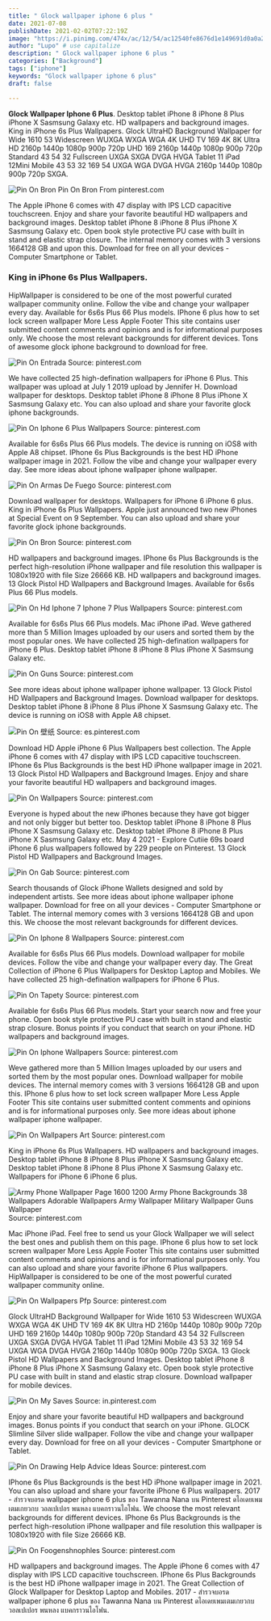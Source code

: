 ```yaml
---
title: " Glock wallpaper iphone 6 plus "
date: 2021-07-08
publishDate: 2021-02-02T07:22:19Z
image: "https://i.pinimg.com/474x/ac/12/54/ac12540fe8676d1e149691d0a0a2d413.jpg"
author: "Lupo" # use capitalize
description: " Glock wallpaper iphone 6 plus "
categories: ["Background"]
tags: ["iphone"]
keywords: "Glock wallpaper iphone 6 plus"
draft: false

---
```



**Glock Wallpaper Iphone 6 Plus**. Desktop tablet iPhone 8 iPhone 8 Plus iPhone X Sasmsung Galaxy etc. HD wallpapers and background images. King in iPhone 6s Plus Wallpapers. Glock UltraHD Background Wallpaper for Wide 1610 53 Widescreen WUXGA WXGA WGA 4K UHD TV 169 4K 8K Ultra HD 2160p 1440p 1080p 900p 720p UHD 169 2160p 1440p 1080p 900p 720p Standard 43 54 32 Fullscreen UXGA SXGA DVGA HVGA Tablet 11 iPad 12Mini Mobile 43 53 32 169 54 UXGA WGA DVGA HVGA 2160p 1440p 1080p 900p 720p SXGA.

![Pin On Bron](https://i.pinimg.com/originals/4d/1f/ec/4d1fec0d60c0d9c4f8aa1b920e3d935f.jpg "Pin On Bron")
Pin On Bron From pinterest.com


The Apple iPhone 6 comes with 47 display with IPS LCD capacitive touchscreen. Enjoy and share your favorite beautiful HD wallpapers and background images. Desktop tablet iPhone 8 iPhone 8 Plus iPhone X Sasmsung Galaxy etc. Open book style protective PU case with built in stand and elastic strap closure. The internal memory comes with 3 versions 1664128 GB and upon this. Download for free on all your devices - Computer Smartphone or Tablet.

### King in iPhone 6s Plus Wallpapers.

HipWallpaper is considered to be one of the most powerful curated wallpaper community online. Follow the vibe and change your wallpaper every day. Available for 6s6s Plus 66 Plus models. IPhone 6 plus how to set lock screen wallpaper More Less Apple Footer This site contains user submitted content comments and opinions and is for informational purposes only. We choose the most relevant backgrounds for different devices. Tons of awesome glock iphone background to download for free.


![Pin On Entrada](https://i.pinimg.com/originals/c6/64/5a/c6645ab5a5e5eb85822bcbf66ea9758f.jpg "Pin On Entrada")
Source: pinterest.com

We have collected 25 high-defination wallpapers for iPhone 6 Plus. This wallpaper was upload at July 1 2019 upload by Jennifer H. Download wallpaper for desktops. Desktop tablet iPhone 8 iPhone 8 Plus iPhone X Sasmsung Galaxy etc. You can also upload and share your favorite glock iphone backgrounds.

![Pin On Iphone 6 Plus Wallpapers](https://i.pinimg.com/originals/22/af/ff/22afffc0e35709791e4fd8fe23fbb3fa.jpg "Pin On Iphone 6 Plus Wallpapers")
Source: pinterest.com

Available for 6s6s Plus 66 Plus models. The device is running on iOS8 with Apple A8 chipset. IPhone 6s Plus Backgrounds is the best HD iPhone wallpaper image in 2021. Follow the vibe and change your wallpaper every day. See more ideas about iphone wallpaper iphone wallpaper.

![Pin On Armas De Fuego](https://i.pinimg.com/originals/8a/d4/8a/8ad48a276745acd380309c858535604c.jpg "Pin On Armas De Fuego")
Source: pinterest.com

Download wallpaper for desktops. Wallpapers for iPhone 6 iPhone 6 plus. King in iPhone 6s Plus Wallpapers. Apple just announced two new iPhones at Special Event on 9 September. You can also upload and share your favorite glock iphone backgrounds.

![Pin On Bron](https://i.pinimg.com/originals/4d/1f/ec/4d1fec0d60c0d9c4f8aa1b920e3d935f.jpg "Pin On Bron")
Source: pinterest.com

HD wallpapers and background images. IPhone 6s Plus Backgrounds is the perfect high-resolution iPhone wallpaper and file resolution this wallpaper is 1080x1920 with file Size 26666 KB. HD wallpapers and background images. 13 Glock Pistol HD Wallpapers and Background Images. Available for 6s6s Plus 66 Plus models.

![Pin On Hd Iphone 7 Iphone 7 Plus Wallpapers](https://i.pinimg.com/originals/6b/23/88/6b23880bed986eeabe8f07888cf9e4e8.jpg "Pin On Hd Iphone 7 Iphone 7 Plus Wallpapers")
Source: pinterest.com

Available for 6s6s Plus 66 Plus models. Mac iPhone iPad. Weve gathered more than 5 Million Images uploaded by our users and sorted them by the most popular ones. We have collected 25 high-defination wallpapers for iPhone 6 Plus. Desktop tablet iPhone 8 iPhone 8 Plus iPhone X Sasmsung Galaxy etc.

![Pin On Guns](https://i.pinimg.com/originals/7e/8b/b1/7e8bb173ce0a4e72a03698cdf1cf02be.jpg "Pin On Guns")
Source: pinterest.com

See more ideas about iphone wallpaper iphone wallpaper. 13 Glock Pistol HD Wallpapers and Background Images. Download wallpaper for desktops. Desktop tablet iPhone 8 iPhone 8 Plus iPhone X Sasmsung Galaxy etc. The device is running on iOS8 with Apple A8 chipset.

![Pin On 壁纸](https://i.pinimg.com/originals/a1/b5/9e/a1b59e39bd4e9eada708ae4d5d0d5c02.jpg "Pin On 壁纸")
Source: es.pinterest.com

Download HD Apple iPhone 6 Plus Wallpapers best collection. The Apple iPhone 6 comes with 47 display with IPS LCD capacitive touchscreen. IPhone 6s Plus Backgrounds is the best HD iPhone wallpaper image in 2021. 13 Glock Pistol HD Wallpapers and Background Images. Enjoy and share your favorite beautiful HD wallpapers and background images.

![Pin On Wallpapers](https://i.pinimg.com/originals/38/37/1f/38371fbadea42b5947937afb9f19212d.jpg "Pin On Wallpapers")
Source: pinterest.com

Everyone is hyped about the new iPhones because they have got bigger and not only bigger but better too. Desktop tablet iPhone 8 iPhone 8 Plus iPhone X Sasmsung Galaxy etc. Desktop tablet iPhone 8 iPhone 8 Plus iPhone X Sasmsung Galaxy etc. May 4 2021 - Explore Cutiie 69s board iPhone 6 plus wallpapers followed by 229 people on Pinterest. 13 Glock Pistol HD Wallpapers and Background Images.

![Pin On Gab](https://i.pinimg.com/originals/65/dc/db/65dcdbbf4d0e903cd5cc61b73d32cad5.jpg "Pin On Gab")
Source: pinterest.com

Search thousands of Glock iPhone Wallets designed and sold by independent artists. See more ideas about iphone wallpaper iphone wallpaper. Download for free on all your devices - Computer Smartphone or Tablet. The internal memory comes with 3 versions 1664128 GB and upon this. We choose the most relevant backgrounds for different devices.

![Pin On Iphone 8 Wallpapers](https://i.pinimg.com/originals/aa/d8/c9/aad8c9e092a5ca74a20dd75a2454ca31.jpg "Pin On Iphone 8 Wallpapers")
Source: pinterest.com

Available for 6s6s Plus 66 Plus models. Download wallpaper for mobile devices. Follow the vibe and change your wallpaper every day. The Great Collection of iPhone 6 Plus Wallpapers for Desktop Laptop and Mobiles. We have collected 25 high-defination wallpapers for iPhone 6 Plus.

![Pin On Tapety](https://i.pinimg.com/originals/6e/34/5b/6e345b931bcae58f73e920ad8c1c12d5.jpg "Pin On Tapety")
Source: pinterest.com

Available for 6s6s Plus 66 Plus models. Start your search now and free your phone. Open book style protective PU case with built in stand and elastic strap closure. Bonus points if you conduct that search on your iPhone. HD wallpapers and background images.

![Pin On Iphone Wallpapers](https://i.pinimg.com/originals/36/d2/78/36d278b33e6453b7adf93c5a538d9153.jpg "Pin On Iphone Wallpapers")
Source: pinterest.com

Weve gathered more than 5 Million Images uploaded by our users and sorted them by the most popular ones. Download wallpaper for mobile devices. The internal memory comes with 3 versions 1664128 GB and upon this. IPhone 6 plus how to set lock screen wallpaper More Less Apple Footer This site contains user submitted content comments and opinions and is for informational purposes only. See more ideas about iphone wallpaper iphone wallpaper.

![Pin On Wallpapers Art](https://i.pinimg.com/736x/9b/24/44/9b244491ab120f2d98ae88d6ffc2c0da.jpg "Pin On Wallpapers Art")
Source: pinterest.com

King in iPhone 6s Plus Wallpapers. HD wallpapers and background images. Desktop tablet iPhone 8 iPhone 8 Plus iPhone X Sasmsung Galaxy etc. Desktop tablet iPhone 8 iPhone 8 Plus iPhone X Sasmsung Galaxy etc. Wallpapers for iPhone 6 iPhone 6 plus.

![Army Phone Wallpaper Page 1600 1200 Army Phone Backgrounds 38 Wallpapers Adorable Wallpapers Army Wallpaper Military Wallpaper Guns Wallpaper](https://i.pinimg.com/originals/10/c9/3d/10c93d1892e163e08c1640fb670f1f29.jpg "Army Phone Wallpaper Page 1600 1200 Army Phone Backgrounds 38 Wallpapers Adorable Wallpapers Army Wallpaper Military Wallpaper Guns Wallpaper")
Source: pinterest.com

Mac iPhone iPad. Feel free to send us your Glock Wallpaper we will select the best ones and publish them on this page. IPhone 6 plus how to set lock screen wallpaper More Less Apple Footer This site contains user submitted content comments and opinions and is for informational purposes only. You can also upload and share your favorite iPhone 6 Plus wallpapers. HipWallpaper is considered to be one of the most powerful curated wallpaper community online.

![Pin On Wallpapers Pfp](https://i.pinimg.com/originals/ca/f6/90/caf6909c3251e6c16de8cc286f1b9e70.png "Pin On Wallpapers Pfp")
Source: pinterest.com

Glock UltraHD Background Wallpaper for Wide 1610 53 Widescreen WUXGA WXGA WGA 4K UHD TV 169 4K 8K Ultra HD 2160p 1440p 1080p 900p 720p UHD 169 2160p 1440p 1080p 900p 720p Standard 43 54 32 Fullscreen UXGA SXGA DVGA HVGA Tablet 11 iPad 12Mini Mobile 43 53 32 169 54 UXGA WGA DVGA HVGA 2160p 1440p 1080p 900p 720p SXGA. 13 Glock Pistol HD Wallpapers and Background Images. Desktop tablet iPhone 8 iPhone 8 Plus iPhone X Sasmsung Galaxy etc. Open book style protective PU case with built in stand and elastic strap closure. Download wallpaper for mobile devices.

![Pin On My Saves](https://i.pinimg.com/originals/f4/40/fa/f440faba6dd6a27e3a87247840a4ba28.jpg "Pin On My Saves")
Source: in.pinterest.com

Enjoy and share your favorite beautiful HD wallpapers and background images. Bonus points if you conduct that search on your iPhone. GLOCK Slimline Silver slide wallpaper. Follow the vibe and change your wallpaper every day. Download for free on all your devices - Computer Smartphone or Tablet.

![Pin On Drawing Help Advice Ideas](https://i.pinimg.com/originals/de/bd/5c/debd5cb66276ab9c83e3a79e928a2fe0.jpg "Pin On Drawing Help Advice Ideas")
Source: pinterest.com

IPhone 6s Plus Backgrounds is the best HD iPhone wallpaper image in 2021. You can also upload and share your favorite iPhone 6 Plus wallpapers. 2017 - สำรวจบอรด wallpaper iphone 6 plus ของ Tawanna Nana บน Pinterest ดไอเดยเพมเตมเกยวกบ วอลเปเปอร พนหลง แบคกราวนไอโฟน. We choose the most relevant backgrounds for different devices. IPhone 6s Plus Backgrounds is the perfect high-resolution iPhone wallpaper and file resolution this wallpaper is 1080x1920 with file Size 26666 KB.

![Pin On Foogenshnophles](https://i.pinimg.com/474x/ac/12/54/ac12540fe8676d1e149691d0a0a2d413.jpg "Pin On Foogenshnophles")
Source: pinterest.com

HD wallpapers and background images. The Apple iPhone 6 comes with 47 display with IPS LCD capacitive touchscreen. IPhone 6s Plus Backgrounds is the best HD iPhone wallpaper image in 2021. The Great Collection of Glock Wallpaper for Desktop Laptop and Mobiles. 2017 - สำรวจบอรด wallpaper iphone 6 plus ของ Tawanna Nana บน Pinterest ดไอเดยเพมเตมเกยวกบ วอลเปเปอร พนหลง แบคกราวนไอโฟน.

